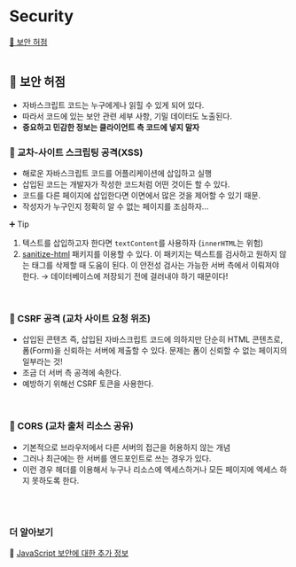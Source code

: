 # Security

[📌 보안 허점](#-보안-허점)<br>
<br>

## 📌 보안 허점

- 자바스크립트 코드는 누구에게나 읽힐 수 있게 되어 있다.
- 따라서 코드에 있는 보안 관련 세부 사항, 기밀 데이터도 노출된다.
- **중요하고 민감한 정보는 클라이언트 측 코드에 넣지 말자**

### 📖 교차-사이트 스크립팅 공격(XSS)

- 해로운 자바스크립트 코드를 어플리케이션에 삽입하고 실행
- 삽입된 코드는 개발자가 작성한 코드처럼 어떤 것이든 할 수 있다.
- 코드를 다른 페이지에 삽입한다면 이면에서 많은 것을 제어할 수 있기 때문.
- 작성자가 누구인지 정확히 알 수 없는 페이지를 조심하자...

➕ Tip
1. 텍스트를 삽입하고자 한다면 `textContent`를 사용하자 (`innerHTML`는 위험)
2. [sanitize-html](https://www.npmjs.com/package/sanitize-html) 패키지를 이용할 수 있다. 이 패키지는 텍스트를 검사하고 원하지 않는 태그를 삭제할 때 도움이 된다. 이 안전성 검사는 가능한 서버 측에서 이뤄져야 한다. &rarr; 데이터베이스에 저장되기 전에 걸러내야 하기 때문이다!

<br>

### 📖 CSRF 공격 (교차 사이트 요청 위조)

- 삽입된 콘텐츠 즉, 삽입된 자바스크립트 코드에 의하지만 단순히 HTML 콘텐츠로, 폼(Form)을 신뢰하는 서버에 제출할 수 있다. 문제는 폼이 신뢰할 수 없는 페이지의 일부라는 것!
- 조금 더 서버 측 공격에 속한다.
- 예방하기 위해선 CSRF 토큰을 사용한다. 

<br>

### 📖 CORS (교차 출처 리소스 공유)

- 기본적으로 브라우저에서 다른 서버의 접근을 허용하지 않는 개념
- 그러나 최근에는 한 서버를 엔드포인트로 쓰는 경우가 있다.
- 이런 경우 헤더를 이용해서 누구나 리소스에 엑세스하거나 모든 페이지에 엑세스 하지 못하도록 한다.
  
<br><br>

### 더 알아보기

🔗 [JavaScript 보안에 대한 추가 정보](https://dhtmlx.medium.com/security-of-javascript-applications-1c95cd2ce533)